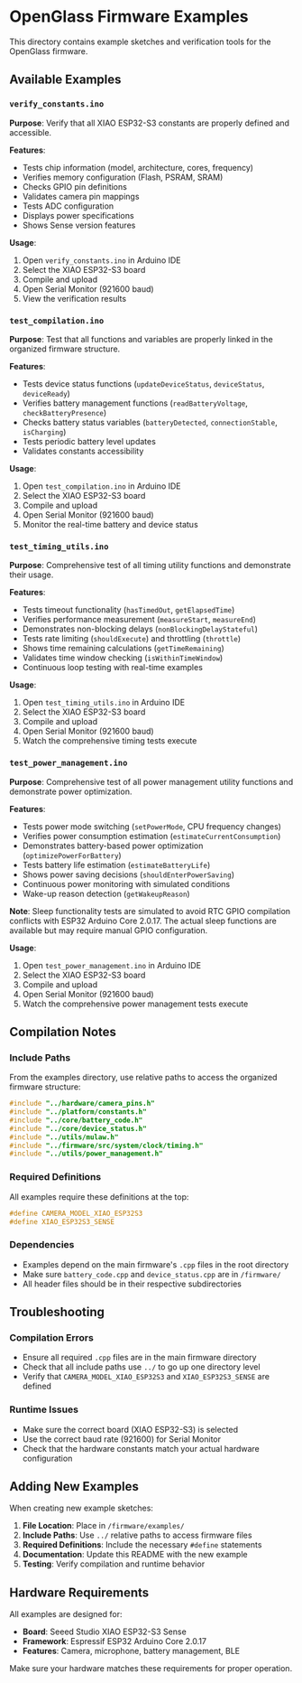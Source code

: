 # OpenGlass Firmware Examples

This directory contains example sketches and verification tools for the OpenGlass firmware.

## Available Examples

### `verify_constants.ino`
**Purpose**: Verify that all XIAO ESP32-S3 constants are properly defined and accessible.

**Features**:
- Tests chip information (model, architecture, cores, frequency)
- Verifies memory configuration (Flash, PSRAM, SRAM)
- Checks GPIO pin definitions
- Validates camera pin mappings
- Tests ADC configuration
- Displays power specifications
- Shows Sense version features

**Usage**:
1. Open `verify_constants.ino` in Arduino IDE
2. Select the XIAO ESP32-S3 board
3. Compile and upload
4. Open Serial Monitor (921600 baud)
5. View the verification results

### `test_compilation.ino`
**Purpose**: Test that all functions and variables are properly linked in the organized firmware structure.

**Features**:
- Tests device status functions (`updateDeviceStatus`, `deviceStatus`, `deviceReady`)
- Verifies battery management functions (`readBatteryVoltage`, `checkBatteryPresence`)
- Checks battery status variables (`batteryDetected`, `connectionStable`, `isCharging`)
- Tests periodic battery level updates
- Validates constants accessibility

**Usage**:
1. Open `test_compilation.ino` in Arduino IDE
2. Select the XIAO ESP32-S3 board
3. Compile and upload
4. Open Serial Monitor (921600 baud)
5. Monitor the real-time battery and device status

### `test_timing_utils.ino`
**Purpose**: Comprehensive test of all timing utility functions and demonstrate their usage.

**Features**:
- Tests timeout functionality (`hasTimedOut`, `getElapsedTime`)
- Verifies performance measurement (`measureStart`, `measureEnd`)
- Demonstrates non-blocking delays (`nonBlockingDelayStateful`)
- Tests rate limiting (`shouldExecute`) and throttling (`throttle`)
- Shows time remaining calculations (`getTimeRemaining`)
- Validates time window checking (`isWithinTimeWindow`)
- Continuous loop testing with real-time examples

**Usage**:
1. Open `test_timing_utils.ino` in Arduino IDE
2. Select the XIAO ESP32-S3 board
3. Compile and upload
4. Open Serial Monitor (921600 baud)
5. Watch the comprehensive timing tests execute

### `test_power_management.ino`
**Purpose**: Comprehensive test of all power management utility functions and demonstrate power optimization.

**Features**:
- Tests power mode switching (`setPowerMode`, CPU frequency changes)
- Verifies power consumption estimation (`estimateCurrentConsumption`)
- Demonstrates battery-based power optimization (`optimizePowerForBattery`)
- Tests battery life estimation (`estimateBatteryLife`)
- Shows power saving decisions (`shouldEnterPowerSaving`)
- Continuous power monitoring with simulated conditions
- Wake-up reason detection (`getWakeupReason`)

**Note**: Sleep functionality tests are simulated to avoid RTC GPIO compilation conflicts with ESP32 Arduino Core 2.0.17. The actual sleep functions are available but may require manual GPIO configuration.

**Usage**:
1. Open `test_power_management.ino` in Arduino IDE
2. Select the XIAO ESP32-S3 board
3. Compile and upload
4. Open Serial Monitor (921600 baud)
5. Watch the comprehensive power management tests execute

## Compilation Notes

### Include Paths
From the examples directory, use relative paths to access the organized firmware structure:
```cpp
#include "../hardware/camera_pins.h"
#include "../platform/constants.h"
#include "../core/battery_code.h"
#include "../core/device_status.h"
#include "../utils/mulaw.h"
#include "../firmware/src/system/clock/timing.h"
#include "../utils/power_management.h"
```

### Required Definitions
All examples require these definitions at the top:
```cpp
#define CAMERA_MODEL_XIAO_ESP32S3
#define XIAO_ESP32S3_SENSE
```

### Dependencies
- Examples depend on the main firmware's `.cpp` files in the root directory
- Make sure `battery_code.cpp` and `device_status.cpp` are in `/firmware/`
- All header files should be in their respective subdirectories

## Troubleshooting

### Compilation Errors
- Ensure all required `.cpp` files are in the main firmware directory
- Check that all include paths use `../` to go up one directory level
- Verify that `CAMERA_MODEL_XIAO_ESP32S3` and `XIAO_ESP32S3_SENSE` are defined

### Runtime Issues
- Make sure the correct board (XIAO ESP32-S3) is selected
- Use the correct baud rate (921600) for Serial Monitor
- Check that the hardware constants match your actual hardware configuration

## Adding New Examples

When creating new example sketches:

1. **File Location**: Place in `/firmware/examples/`
2. **Include Paths**: Use `../` relative paths to access firmware files
3. **Required Definitions**: Include the necessary `#define` statements
4. **Documentation**: Update this README with the new example
5. **Testing**: Verify compilation and runtime behavior

## Hardware Requirements

All examples are designed for:
- **Board**: Seeed Studio XIAO ESP32-S3 Sense
- **Framework**: Espressif ESP32 Arduino Core 2.0.17
- **Features**: Camera, microphone, battery management, BLE

Make sure your hardware matches these requirements for proper operation. 